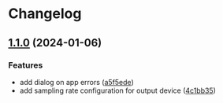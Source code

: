 # Changelog

## [1.1.0](https://github.com/EdisonAgudelo/RemoteMetronome/compare/v1.0.0...v1.1.0) (2024-01-06)


### Features

* add dialog on app errors ([a5f5ede](https://github.com/EdisonAgudelo/RemoteMetronome/commit/a5f5edeb24d17959802bfa277b4782b66fbce92d))
* add sampling rate configuration for output device ([4c1bb35](https://github.com/EdisonAgudelo/RemoteMetronome/commit/4c1bb35cac629526a0a75bdbc5ed71b8fdabf4fc))

